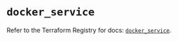 # `docker_service`

Refer to the Terraform Registry for docs: [`docker_service`](https://registry.terraform.io/providers/kreuzwerker/docker/3.4.0/docs/resources/service).
